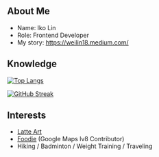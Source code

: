 ## About Me

- Name: Iko Lin 
- Role: Frontend Developer
- My story: https://weilin18.medium.com/

<!-- [![Anurag's GitHub stats](https://github-readme-stats.vercel.app/api?username=WeiLin18&show_icons=true&theme=dracula)](https://github.com/anuraghazra/github-readme-stats) -->

## Knowledge

[![Top Langs](https://github-readme-stats.vercel.app/api/top-langs/?username=WeiLin18&layout=compact)](https://github.com/anuraghazra/github-readme-stats)

[![GitHub Streak](https://streak-stats.demolab.com?user=WeiLin18&theme=tokyonight_duo&hide_border=true&date_format=M%20j%5B%2C%20Y%5D&mode=weekly)](https://git.io/streak-stats)
  
## Interests

- [Latte Art](https://www.instagram.com/iko___life)
- [Foodie](https://www.google.com.tw/maps/contrib/103083389902296572727) (Google Maps lv8 Contributor)
- Hiking / Badminton / Weight Training / Traveling

